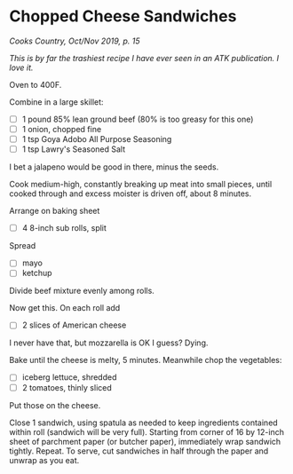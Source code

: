 # Chopped Cheese Sandwiches

*Cooks Country, Oct/Nov 2019, p. 15*

*This is by far the trashiest recipe I have ever seen in an ATK publication. I love it.*

Oven to 400F.

Combine in a large skillet:

* [ ] 1 pound 85% lean ground beef (80% is too greasy for this one)
* [ ] 1 onion, chopped fine
* [ ] 1 tsp Goya Adobo All Purpose Seasoning
* [ ] 1 tsp Lawry's Seasoned Salt

I bet a jalapeno would be good in there, minus the seeds.

Cook medium-high, constantly breaking up meat into small pieces, until
cooked through and excess moister is driven off, about 8 minutes.

Arrange on baking sheet

* [ ] 4 8-inch sub rolls, split

Spread

* [ ] mayo
* [ ] ketchup

Divide beef mixture evenly among rolls.

Now get this. On each roll add

* [ ] 2 slices of American cheese

I never have that, but mozzarella is OK I guess? Dying.

Bake until the cheese is melty, 5 minutes. Meanwhile chop the vegetables:

* [ ] iceberg lettuce, shredded
* [ ] 2 tomatoes, thinly sliced

Put those on the cheese.

Close 1 sandwich, using spatula as needed to keep ingredients contained within roll (sandwich will be very full). Starting from corner of 16 by 12-inch sheet of parchment paper (or butcher paper), immediately wrap sandwich tightly. Repeat. To serve, cut sandwiches in half through the paper and unwrap as you eat.
